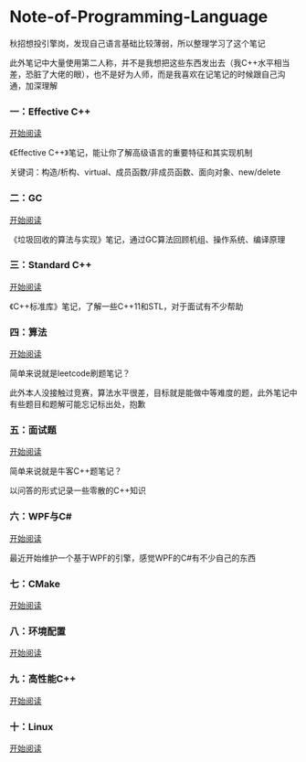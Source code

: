 # Note-of-Programming-Language

秋招想投引擎岗，发现自己语言基础比较薄弱，所以整理学习了这个笔记

此外笔记中大量使用第二人称，并不是我想把这些东西发出去（我C++水平相当差，恐脏了大佬的眼），也不是好为人师，而是我喜欢在记笔记的时候跟自己沟通，加深理解

### 一：Effective C++

[开始阅读](https://github.com/Reuben-Sun/Note-of-Effective-C-/blob/main/Effective%20C%2B%2B.md#effective-c)

《Effective C++》笔记，能让你了解高级语言的重要特征和其实现机制

关键词：构造/析构、virtual、成员函数/非成员函数、面向对象、new/delete

### 二：GC

[开始阅读](https://github.com/Reuben-Sun/Note-of-GC/blob/main/GC.md#gc%E5%AD%A6%E4%B9%A0)

《垃圾回收的算法与实现》笔记，通过GC算法回顾机组、操作系统、编译原理

### 三：Standard C++

[开始阅读](https://github.com/Reuben-Sun/Note-of-Programming-Language/blob/main/StandardC%2B%2B.md#standard-c)

《C++标准库》笔记，了解一些C++11和STL，对于面试有不少帮助

### 四：算法

[开始阅读](https://github.com/Reuben-Sun/Note-of-Programming-Language/blob/main/%E7%AE%97%E6%B3%95.md#%E7%AE%97%E6%B3%95)

简单来说就是leetcode刷题笔记？

此外本人没接触过竞赛，算法水平很差，目标就是能做中等难度的题，此外笔记中有些题目和题解可能忘记标出处，抱歉

### 五：面试题

[开始阅读](https://github.com/Reuben-Sun/Note-of-Programming-Language/blob/main/%E9%9D%A2%E8%AF%95%E9%A2%98.md#%E9%9D%A2%E8%AF%95%E9%A2%98)

简单来说就是牛客C++题笔记？

以问答的形式记录一些零散的C++知识

### 六：WPF与C#

[开始阅读](https://github.com/Reuben-Sun/Note-of-Programming-Language/blob/main/WPF%E4%B8%8EC%23.md#wpf%E4%B8%8Ec)

最近开始维护一个基于WPF的引擎，感觉WPF的C#有不少自己的东西

### 七：CMake

[开始阅读](https://github.com/Reuben-Sun/Note-of-Programming-Language/blob/main/CMake.md)

### 八：环境配置

[开始阅读](https://github.com/Reuben-Sun/Note-of-Programming-Language/blob/main/%E7%8E%AF%E5%A2%83%E9%85%8D%E7%BD%AE.md)

### 九：高性能C++

[开始阅读](https://github.com/Reuben-Sun/Note-of-Programming-Language/blob/main/%E9%AB%98%E6%80%A7%E8%83%BDC%2B%2B.md)

### 十：Linux

[开始阅读](https://github.com/Reuben-Sun/Note-of-Programming-Language/blob/main/Linux.md)
